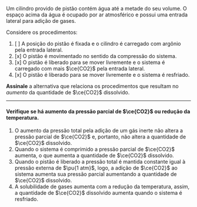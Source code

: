 Um cilindro provido de pistão contém água até a metade do seu volume. O espaço acima da água é ocupado por ar atmosférico e possui uma entrada lateral para adição de gases.

Considere os procedimentos:

1. [ ] A posição do pistão é fixada e o cilindro é carregado com argônio pela entrada lateral.
2. [x] O pistão é movimentado no sentido da compressão do sistema.
3. [x] O pistão é liberado para se mover livremente e o sistema é carregado com mais $\ce{CO2}$ pela entrada lateral.
4. [x] O pistão é liberado para se mover livremente e o sistema é resfriado.

**Assinale** a alternativa que relaciona os procedimentos que resultam no *aumento* da quantidade de $\ce{CO2}$ dissolvido.

---

#### Verifique se há aumento da pressão parcial de $\ce{CO2}$ ou redução da temperatura.

1. O aumento da pressão total pela adição de um gás inerte não altera a pressão parcial de $\ce{CO2}$ e, portanto, não altera a quantidade de $\ce{CO2}$ dissolvido.
2. Quando o sistema é comprimido a pressão parcial de $\ce{CO2}$ aumenta, o que aumenta a quantidade de $\ce{CO2}$ dissolvido.
3. Quando o pistão é liberado a pressão total é mantida constante igual à pressão externa de $\pu{1 atm}$, logo, a adição de $\ce{CO2}$ ao sistema aumenta sua pressão parcial aumentando a quantidade de $\ce{CO2}$ dissolvido.
4. A solubilidade de gases aumenta com a redução da temperatura, assim, a quantidade de $\ce{CO2}$ dissolvido aumenta quando o sistema é resfriado.

